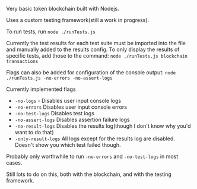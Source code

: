 Very basic token blockchain built with Nodejs.

Uses a custom testing framework(still a work in progress).

To run tests, run `node ./runTests.js`

Currently the test results for each test suite must be imported into the file and manually added to the results config.
To only display the results of specific tests, add those to the command: `node ./runTests.js blockchain transactions`

Flags can also be added for configuration of the console output: `node ./runTests.js -no-errors -no-assert-logs`

Currently implemented flags
* `-no-logs` - Disables user input console logs
* `-no-errors` Disables user input console errors
* `-no-test-logs` Disables test logs
* `-no-assert-logs` Disables assertion failure logs
* `-no-result-logs` Disables the results log(though I don't know why you'd want to do that)
* `-only-result-logs` All logs except for the results log are disabled.  Doesn't show you which test failed though.

Probably only worthwhile to run `-no-errors` and `-no-test-logs` in most cases.


Still lots to do on this, both with the blockchain, and with the testing framework.